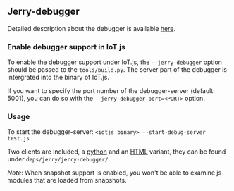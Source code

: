 ## Jerry-debugger

Detailed description about the debugger is available
[here](https://github.com/jerryscript-project/jerryscript/blob/master/docs/07.DEBUGGER.md).

### Enable debugger support in IoT.js

To enable the debugger support under IoT.js, the `--jerry-debugger` option
should be passed to the `tools/build.py`. The server part of the debugger is
intergrated into the binary of IoT.js.

If you want to specify the port number of the debugger-server (default: 5001),
you can do so with the `--jerry-debugger-port=<PORT>` option.

### Usage

To start the debugger-server: `<iotjs binary> --start-debug-server test.js`

Two clients are included, a [python](https://github.com/jerryscript-project/jerryscript/blob/master/jerry-debugger/jerry-client-ws.py)
and an [HTML](https://github.com/jerryscript-project/jerryscript/blob/master/jerry-debugger/jerry-client-ws.html) variant, they can be found under `deps/jerry/jerry-debugger/`.

*Note*: When snapshot support is enabled, you won't be able to examine js-modules
that are loaded from snapshots.
